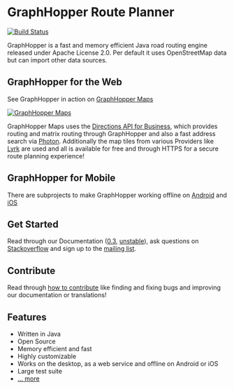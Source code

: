 # GraphHopper Route Planner

[![Build Status](https://secure.travis-ci.org/graphhopper/graphhopper.png?branch=master)](http://travis-ci.org/graphhopper/graphhopper)

GraphHopper is a fast and memory efficient Java road routing engine released under Apache License 2.0.
Per default it uses OpenStreetMap data but can import other data sources.

GraphHopper for the Web
--------------

See GraphHopper in action on [GraphHopper Maps](https://graphhopper.com/maps)

[![GraphHopper Maps](https://karussell.files.wordpress.com/2014/12/graphhopper-maps-0-4-preview.png)](https://graphhopper.com/maps)

GraphHopper Maps uses the [Directions API for Business](https://graphhopper.com/#directions-api), which provides 
routing and matrix routing through GraphHopper and also a fast address search via [Photon](https://github.com/komoot/photon).
Additionally the map tiles from various Providers like [Lyrk](https://geodienste.lyrk.de/pakete)
are used and all is available for free and through HTTPS for a secure route planning experience!


GraphHopper for Mobile
---------------

There are subprojects to make GraphHopper working offline
on [Android](https://github.com/graphhopper/graphhopper/tree/master/android)
and [iOS](http://github.com/graphhopper/graphhopper-ios)


Get Started
---------------

Read through our Documentation ([0.3](https://github.com/graphhopper/graphhopper/blob/0.3/docs/index.md), [unstable](https://github.com/graphhopper/graphhopper/blob/master/docs/index.md)), 
ask questions on [Stackoverflow](http://stackoverflow.com/questions/tagged/graphhopper)
and sign up to the [mailing list](http://graphhopper.com/#developers).


Contribute
---------------

Read through [how to contribute](https://github.com/graphhopper/graphhopper/blob/master/CONTRIBUTING.md)
like finding and fixing bugs and improving our documentation or translations!


Features
---------------

 * Written in Java
 * Open Source
 * Memory efficient and fast
 * Highly customizable
 * Works on the desktop, as a web service and offline on Android or iOS
 * Large test suite
 * [... more](http://graphhopper.com/#overview)
